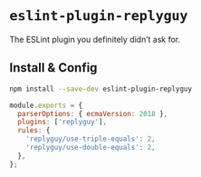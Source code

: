 # `eslint-plugin-replyguy`

The ESLint plugin you definitely didn’t ask for.

## Install & Config

```bash
npm install --save-dev eslint-plugin-replyguy
```

```js
module.exports = {
  parserOptions: { ecmaVersion: 2018 },
  plugins: ['replyguy'],
  rules: {
    'replyguy/use-triple-equals': 2,
    'replyguy/use-double-equals': 2,
  },
};
```
